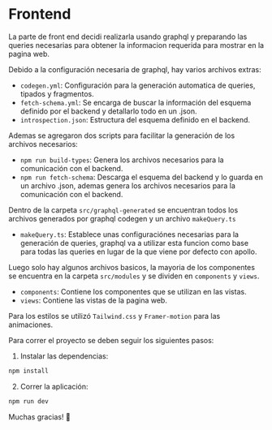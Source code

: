 # Frontend

La parte de front end decidi realizarla usando graphql y preparando las queries necesarias para obtener la informacion requerida para mostrar en la pagina web.

Debido a la configuración necesaria de graphql, hay varios archivos extras:

- `codegen.yml`: Configuración para la generación automatica de queries, tipados y fragmentos.
- `fetch-schema.yml`: Se encarga de buscar la información del esquema definido por el backend y detallarlo todo en un .json.
- `introspection.json`: Estructura del esquema definido en el backend.

Ademas se agregaron dos scripts para facilitar la generación de los archivos necesarios:

- `npm run build-types`: Genera los archivos necesarios para la comunicación con el backend.
- `npm run fetch-schema`: Descarga el esquema del backend y lo guarda en un archivo .json, ademas genera los archivos necesarios para la comunicación con el backend.

Dentro de la carpeta `src/graphql-generated` se encuentran todos los archivos generados por graphql codegen y un archivo `makeQuery.ts`

- `makeQuery.ts`: Establece unas configuraciónes necesarias para la generación de queries, graphql va a utilizar esta funcion como base para todas las queries en lugar de la que viene por defecto con apollo.

Luego solo hay algunos archivos basicos, la mayoria de los componentes se encuentra en la carpeta `src/modules` y se dividen en `components` y `views`.

- `components`: Contiene los componentes que se utilizan en las vistas.
- `views`: Contiene las vistas de la pagina web.

Para los estilos se utilizó `Tailwind.css` y `Framer-motion` para las animaciones.

Para correr el proyecto se deben seguir los siguientes pasos:

1. Instalar las dependencias:

```bash
npm install
```

2. Correr la aplicación:

```bash
npm run dev
```

Muchas gracias! 🚀
